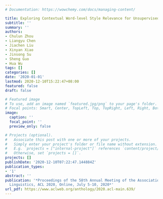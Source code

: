```yaml
---
# Documentation: https://wowchemy.com/docs/managing-content/

title: Exploring Contextual Word-level Style Relevance for Unsupervised Style Transfer
subtitle: ''
summary: ''
authors:
- Chulun Zhou
- Liangyu Chen
- Jiachen Liu
- Xinyan Xiao
- Jinsong Su
- Sheng Guo
- Hua Wu
tags: []
categories: []
date: '2020-01-01'
lastmod: 2020-12-10T15:22:47+08:00
featured: false
draft: false

# Featured image
# To use, add an image named `featured.jpg/png` to your page's folder.
# Focal points: Smart, Center, TopLeft, Top, TopRight, Left, Right, BottomLeft, Bottom, BottomRight.
image:
  caption: ''
  focal_point: ''
  preview_only: false

# Projects (optional).
#   Associate this post with one or more of your projects.
#   Simply enter your project's folder or file name without extension.
#   E.g. `projects = ["internal-project"]` references `content/project/deep-learning/index.md`.
#   Otherwise, set `projects = []`.
projects: []
publishDate: '2020-12-10T07:22:47.144884Z'
publication_types:
- '1'
abstract: ''
publication: '*Proceedings of the 58th Annual Meeting of the Association for Computational
  Linguistics, ACL 2020, Online, July 5-10, 2020*'
url_pdf: https://www.aclweb.org/anthology/2020.acl-main.639/
---
```

